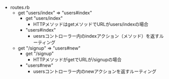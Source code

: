 - routes.rb
  - get "users/index" => "users#index"
    - get "users/index"
      - HTTPメソッドはgetメソッドでURLがusers/indexの場合
    - "users#index"
      - uesrsコントローラー内のindexアクション（メソッド）を返すルーティング
  - get "/signup" => "users#new"
    - get "/signup"
      - HTTPメソッドがgetでURLが/signupの場合
    - "users#new"
      - usersコントローラー内のnewアクションを返すルーティング